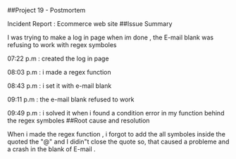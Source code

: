 ##Project 19 - Postmortem

Incident Report : Ecommerce web site
##Issue Summary

I was trying to make a log in page when im done , the E-mail blank was refusing to work with regex symboles 

07:22 p.m : created the log in page

08:03 p.m : i made a regex function

08:43 p.m : i set it with e-mail blank 

09:11 p.m : the e-mail blank refused to work

09:49 p.m : i solved it when i found a condition error in my function behind the regex symboles
##Root cause and resolution

When i made the regex function , i forgot to add the all symboles inside the quoted the "@" and I didin"t close the quote so, that caused a probleme and a crash in the blank of E-mail .
